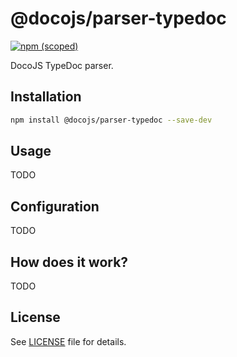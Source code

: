 # @docojs/parser-typedoc

[![npm (scoped)](https://img.shields.io/npm/v/@docojs/parser-typedoc.svg)](https://npmjs.com/package/@docojs/parser-typedoc)

DocoJS TypeDoc parser.

## Installation

```bash
npm install @docojs/parser-typedoc --save-dev
```

## Usage

TODO

## Configuration

TODO

## How does it work?

TODO

## License

See [LICENSE](./LICENSE) file for details.
